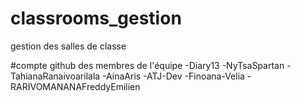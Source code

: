 # classrooms_gestion
gestion des salles de classe

#compte github des membres de l'équipe
 -Diary13
 -NyTsaSpartan
 -TahianaRanaivoarilala
 -AinaAris
 -ATJ-Dev
 -Finoana-Velia
 -RARIVOMANANAFreddyEmilien 
